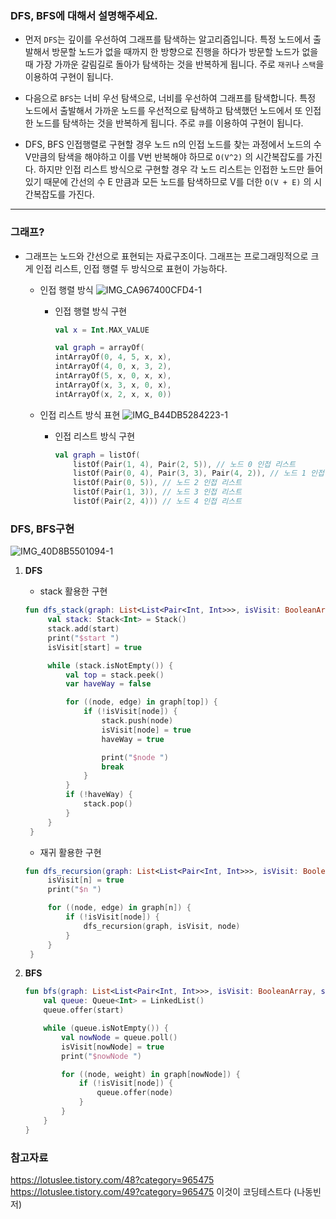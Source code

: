 ### DFS, BFS에 대해서 설명해주세요.

- 먼저 `DFS`는 깊이를 우선하여 그래프를 탐색하는 알고리즘입니다. 특정 노드에서 출발해서 방문할 노드가 없을 때까지 한 방향으로 진행을 하다가 방문할 노드가 없을 때 가장 가까운 갈림길로 돌아가 탐색하는 것을 반복하게 됩니다. 주로 `재귀`나 `스택`을 이용하여 구현이 됩니다.

- 다음으로 `BFS`는 너비 우선 탐색으로, 너비를 우선하여 그래프를 탐색합니다. 특정 노드에서 출발해서 가까운 노드를 우선적으로 탐색하고 탐색했던 노드에서 또 인접한 노드를 탐색하는 것을 반복하게 됩니다. 주로 `큐`를 이용하여 구현이 됩니다.

- DFS, BFS 인접행렬로 구현할 경우 노드 n의 인접 노드를 찾는 과정에서 노드의 수 V만큼의 탐색을 해야하고 이를 V번 반복해야 하므로 `O(V^2)` 의 시간복잡도를 가진다. 하지만 인접 리스트 방식으로 구현할 경우 각 노드 리스트는 인접한 노드만 들어있기 때문에 간선의 수 E 만큼과 모든 노드를 탐색하므로 V를 더한 `O(V + E)` 의 시간복잡도를 가진다. 

--- 
### 그래프?
- 그래프는 노드와 간선으로 표현되는 자료구조이다. 그래프는 프로그래밍적으로 크게 인접 리스트, 인접 행렬 두 방식으로 표현이 가능하다.
  - 인접 행렬 방식
    ![IMG_CA967400CFD4-1](https://user-images.githubusercontent.com/52696169/182015032-76a4a62a-220c-4857-a4cf-ebf6f2b4a25f.jpeg)
    - 인접 행렬 방식 구현
        ```kotlin
        val x = Int.MAX_VALUE

        val graph = arrayOf(
        intArrayOf(0, 4, 5, x, x),
        intArrayOf(4, 0, x, 3, 2),
        intArrayOf(5, x, 0, x, x),
        intArrayOf(x, 3, x, 0, x),
        intArrayOf(x, 2, x, x, 0))
        ```

  - 인접 리스트 방식 표현
    ![IMG_B44DB5284223-1](https://user-images.githubusercontent.com/52696169/182015300-d10c5173-4640-4455-bd88-e439b7bc6368.jpeg)
    - 인접 리스트 방식 구현
        ```kotlin
        val graph = listOf(
            listOf(Pair(1, 4), Pair(2, 5)), // 노드 0 인접 리스트
            listOf(Pair(0, 4), Pair(3, 3), Pair(4, 2)), // 노드 1 인접 리스트
            listOf(Pair(0, 5)), // 노드 2 인접 리스트
            listOf(Pair(1, 3)), // 노드 3 인접 리스트
            listOf(Pair(2, 4))) // 노드 4 인접 리스트
        ```

### DFS, BFS구현
![IMG_40D8B5501094-1](https://user-images.githubusercontent.com/52696169/182024755-6b53b929-6e1d-4dd6-8cd2-35bfe7031c66.jpeg)

1. **DFS**
   - stack 활용한 구현
   ```kotlin
   fun dfs_stack(graph: List<List<Pair<Int, Int>>>, isVisit: BooleanArray, start: Int) {
        val stack: Stack<Int> = Stack()
        stack.add(start)
        print("$start ")
        isVisit[start] = true

        while (stack.isNotEmpty()) {
            val top = stack.peek()
            var haveWay = false

            for ((node, edge) in graph[top]) {
                if (!isVisit[node]) {
                    stack.push(node)
                    isVisit[node] = true
                    haveWay = true

                    print("$node ")
                    break
                }
            }
            if (!haveWay) {
                stack.pop()
            }
        }
    }
   ```
   - 재귀 활용한 구현
   ```kotlin
   fun dfs_recursion(graph: List<List<Pair<Int, Int>>>, isVisit: BooleanArray, n: Int) {
        isVisit[n] = true
        print("$n ")

        for ((node, edge) in graph[n]) {
            if (!isVisit[node]) {
                dfs_recursion(graph, isVisit, node)
            }
        }
    }
    ```

2. **BFS**
    ```kotlin
    fun bfs(graph: List<List<Pair<Int, Int>>>, isVisit: BooleanArray, start: Int) {
        val queue: Queue<Int> = LinkedList()
        queue.offer(start)

        while (queue.isNotEmpty()) {
            val nowNode = queue.poll()
            isVisit[nowNode] = true
            print("$nowNode ")

            for ((node, weight) in graph[nowNode]) {
                if (!isVisit[node]) {
                    queue.offer(node)
                }
            }
        }
    }
    ```

### 참고자료
https://lotuslee.tistory.com/48?category=965475
https://lotuslee.tistory.com/49?category=965475
이것이 코딩테스트다 (나동빈 저)